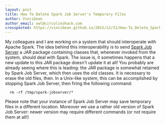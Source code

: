 ```yaml
---
layout: post
title: How To Delete Spark Job Server's Temporary Files
author: Vincibean
author_email: owl@circolinohack.com
crossposted: https://vincibean.github.io/2015/12/31/How-To_Delete_Spark_Temporary-Files.html
---
```

My colleagues and I are working on a system that should interoperate with Apache Spark. The idea behind this interoperability
is to send [Spark Job Server](https://github.com/spark-jobserver/spark-jobserver) a JAR package containing classes that, whenever invoked from the system, should deal with Spark.
   The issue is, it sometimes happens that a new update to this JAR package doesn't update it at all! You probably are already 
seeing where this is leading: the JAR package is somewhat retained by Spark Job Server, which then uses the old classes. It is necessary to erase the old files, then. In a Unix-like system, this can be accomplished by stopping Spark Job Server, 
then firing the following command:
      
      rm -rf /tmp/spark-jobserver/*
      
Please note that your instance of Spark Job Server may save temporary files in a different location. Moreover we use a rather old 
version of Spark Job Server: newer version may require different commands (or not require them at all!)
